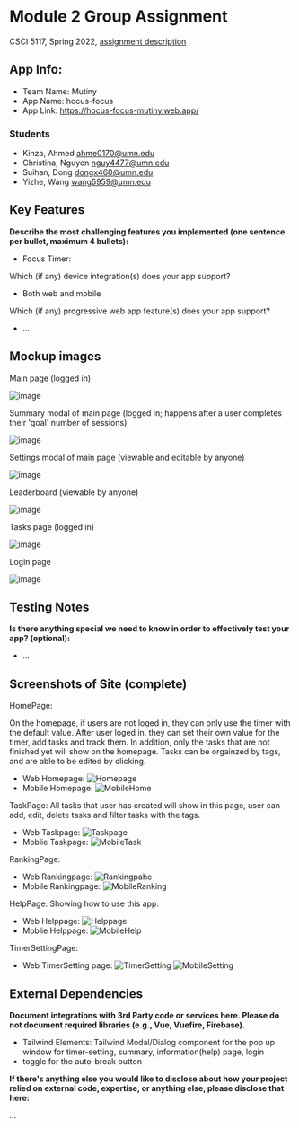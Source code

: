 # Module 2 Group Assignment

CSCI 5117, Spring 2022, [assignment description](https://canvas.umn.edu/courses/291031/pages/project-2)

## App Info:

* Team Name: Mutiny
* App Name: hocus-focus
* App Link: <https://hocus-focus-mutiny.web.app/>

### Students

* Kinza, Ahmed ahme0170@umn.edu
* Christina, Nguyen nguy4477@umn.edu
* Suihan, Dong dongx460@umn.edu
* Yizhe, Wang wang5959@umn.edu


## Key Features

**Describe the most challenging features you implemented
(one sentence per bullet, maximum 4 bullets):**

* Focus Timer:

Which (if any) device integration(s) does your app support?

* Both web and mobile

Which (if any) progressive web app feature(s) does your app support?

* ...



## Mockup images

Main page (logged in)

![image](https://user-images.githubusercontent.com/43075531/161647863-aec0dc15-9f07-44da-9330-c8f06871ea4b.png)

Summary modal of main page (logged in; happens after a user completes their 'goal' number of sessions)

![image](https://user-images.githubusercontent.com/43075531/161648020-157b01db-96fb-4a4c-ad29-1f0c3cde947f.png)

Settings modal of main page (viewable and editable by anyone)

![image](https://user-images.githubusercontent.com/43075531/161648124-6a34e9e0-a6d8-48b2-b827-fef706a82a0a.png)

Leaderboard (viewable by anyone)

![image](https://user-images.githubusercontent.com/43075531/161647903-43b0b9bd-8a3e-4b45-9fda-a65de4cd848b.png)

Tasks page (logged in)

![image](https://user-images.githubusercontent.com/43075531/161647951-4cc2d4a9-d600-4c2c-9113-c8c43058ec6a.png)

Login page

![image](https://user-images.githubusercontent.com/43075531/161648156-d05050d0-ee1d-4ec1-89d5-b76c7ea3fb62.png)


## Testing Notes

**Is there anything special we need to know in order to effectively test your app? (optional):**

* ...



## Screenshots of Site (complete)

HomePage:

On the homepage, if users are not loged in, they can only use the timer with the default value. After user loged in, they can set their own value for the timer, add tasks and track them. In addition, only the tasks that are not finished yet will show on the homepage. Tasks can be orgainzed by tags, and are able to be edited by clicking.
* Web Homepage:
![](/screenshot/homepage.png?raw=true "Homepage")
* Mobile Homepage:
![](/screenshot/mhome.png?raw=true "MobileHome")

TaskPage:
All tasks that user has created will show in this page, user can add, edit, delete tasks and filter tasks with the tags.
* Web Taskpage:
![](/screenshot/tasks.png?raw=true "Taskpage")
* Moblie Taskpage:
![](/screenshot/task.png?raw=true "MobileTask")

RankingPage:
* Web Rankingpage:
![](/screenshot/rankings.png?raw=true "Rankingpahe")
* Mobile Rankingpage:
![](/screenshot/mranking.png?raw=true "MobileRanking")

HelpPage:
Showing how to use this app.
* Web Helppage:
![](/screenshot/info.png?raw=true "Helppage")
* Moblie Helppage:
![](/screenshot/minfo.png?raw=true "MobileHelp")

TimerSettingPage:
* Web TimerSetting page:
![](/screenshot/setting.png?raw=true "TimerSetting")
![](/screenshot/msetting.png?raw=true "MobileSetting")



## External Dependencies

**Document integrations with 3rd Party code or services here.
Please do not document required libraries (e.g., Vue, Vuefire, Firebase).**

* Tailwind Elements: Tailwind Modal/Dialog component for the pop up window for timer-setting, summary, information(help) page, login 
* toggle for the auto-break button

**If there's anything else you would like to disclose about how your project
relied on external code, expertise, or anything else, please disclose that
here:**

...
